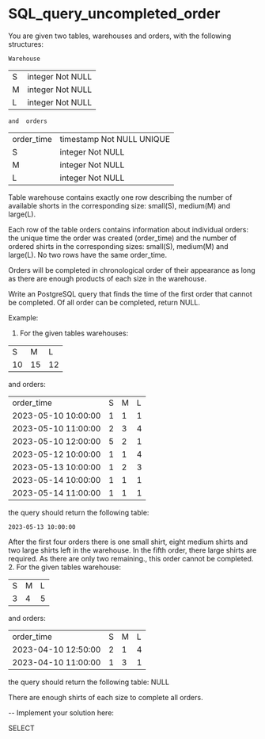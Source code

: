 # SQL_query_uncompleted_order
You are given two tables, warehouses and orders, with the following structures:

    Warehouse
|    |                 |
| ---| ----------------|
| S  | integer Not NULL|
| M  | integer Not NULL|
| L  | integer Not NULL|

    and  orders
|    |                 |
| ---| ----------------|
|order_time|timestamp Not NULL UNIQUE|
| S| integer Not NULL|
| M| integer Not NULL|
| L| integer Not NULL|

Table warehouse contains exactly one row describing the number of available shorts in the corresponding size: small(S), medium(M) and large(L).

Each row of the table orders contains information about individual orders: the unique time the order was created (order_time) and the number of ordered shirts in the corresponding sizes: small(S), medium(M) and large(L). No two rows have the same order_time.

Orders will be completed in chronological order of their appearance as long as there are enough products of each size in the warehouse.

Write an PostgreSQL query that finds the time of the first order that cannot be completed. Of all order can be completed, return NULL.

Example:
1. For the given tables warehouses:
   
|  |  |  |    
|--|--|--|
| S| M| L|
|10|15|12|

and orders:

|  |  |  |  | 
|--|--|--|--|
|order_time|  S  | M | L |
|2023-05-10 10:00:00| 1 | 1 | 1 |
|2023-05-10 11:00:00| 2 | 3 | 4 |
|2023-05-10 12:00:00| 5 | 2 | 1 |
|2023-05-12 10:00:00| 1 | 1 | 4 |
|2023-05-13 10:00:00| 1 | 2 | 3 |
|2023-05-14 10:00:00| 1 | 1 | 1 |
|2023-05-14 11:00:00| 1 | 1 | 1 |

the query should return the following table:

    2023-05-13 10:00:00

After the first four orders there is one small shirt, eight medium shirts and two large shirts left in the warehouse. In the fifth order, there large shirts are required. As there are only two remaining., this order cannot be completed.
2. For the given tables warehouse:

|  |  |  |    
|--|--|--|
| S| M| L|
| 3| 4| 5|

and orders:

|  |  |  |  | 
|--|--|--|--|
|order_time|  S  | M | L |
|2023-04-10 12:50:00| 2 | 1 | 4 |
|2023-04-10 11:00:00| 1 | 3 | 1 |

the query should return the following table:
    NULL

There are enough shirts of each size to complete all orders.      

-- Implement your solution here:

SELECT
